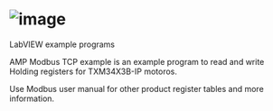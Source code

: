 # ![image](https://github.com/user-attachments/assets/5b8326d0-388a-432b-a18a-9a0bf6dc8ef5)

LabVIEW example programs

AMP Modbus TCP example is an example program to read and write Holding registers for TXM34X3B-IP motoros.

Use Modbus user manual for other product register tables and more information.
